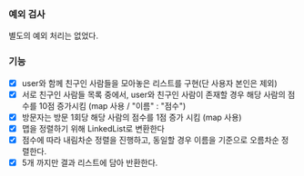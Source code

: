 ### 예외 검사

별도의 예외 처리는 없었다.

### 기능

- [x] user와 함께 친구인 사람들을 모아놓은 리스트를 구현(단 사용자 본인은 제외)
- [x] 서로 친구인 사람들 목록 중에서, user와 친구인 사람이 존재할 경우 해당 사람의 점수를 10점 증가시킴 (map 사용 / "이름" : "점수")
- [x] 방문자는 방문 1회당 해당 사람의 점수를 1점 증가 시킴 (map 사용)
- [x] 맵을 정렬하기 위해 LinkedList로 변환한다
- [x] 점수에 따라 내림차순 정렬을 진행하고, 동일할 경우 이름을 기준으로 오름차순 정렬한다.
- [x] 5개 까지만 결과 리스트에 담아 반환한다.
